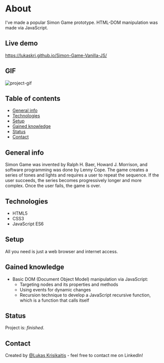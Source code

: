# About

I've made a popular Simon Game prototype. HTML-DOM manipulation was made via JavaScript. 

## Live demo
https://lukaskri.github.io/Simon-Game-Vanilla-JS/

## GIF
![project-gif](https://user-images.githubusercontent.com/23439837/124363700-92e0eb00-dc45-11eb-9eb6-a7e2990b7894.gif)

## Table of contents
* [General info](#general-info)
* [Technologies](#technologies)
* [Setup](#setup)
* [Gained knowledge](#gained-knowledge)
* [Status](#status)
* [Contact](#contact)

## General info
Simon Game was invented by Ralph H. Baer, Howard J. Morrison, and software programming was done by Lenny Cope. The game creates a series of tones and lights and requires a user to repeat the sequence. If the user succeeds, the series becomes progressively longer and more complex. Once the user fails, the game is over. 

## Technologies
* HTML5
* CSS3
* JavaScript ES6

## Setup
All you need is just a web browser and internet access.

## Gained knowledge
* Basic DOM (Document Object Model) manipulation via JavaScript:
  * Targeting nodes and its properties and methods
  * Using events for dynamic changes
  * Recursion technique to develop a JavaScript recursive function, which is a function that calls itself

## Status
Project is: _finished_.

## Contact
Created by [@Lukas Krisikaitis](https://www.linkedin.com/in/lukas-krisikaitis-44597a1b0/) - feel free to contact me on LinkedIn!
